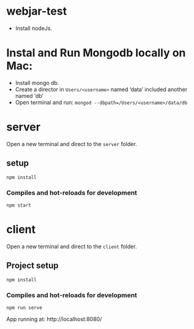 # webjar-test

- Install nodeJs.

# Instal and Run Mongodb locally on Mac:
- Install mongo db.
- Create a director in `Users/<username>` named ‘data’ included another named ‘db’
- Open terminal and run:  `mongod --dbpath=/Users/<username>/data/db`

# server

Open a new terminal and direct to the `server` folder.

## setup

```
npm install
```

### Compiles and hot-reloads for development

```
npm start
```

# client

Open a new terminal and direct to the `client` folder.

## Project setup

```
npm install
```

### Compiles and hot-reloads for development

```
npm run serve
```

App running at:
  http://localhost:8080/  